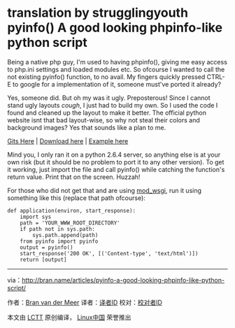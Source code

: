 translation by strugglingyouth
pyinfo() A good looking phpinfo-like python script
================================================================================
Being a native php guy, I'm used to having phpinfo(), giving me easy access to php.ini settings and loaded modules etc. So ofcourse I wanted to call the not existing pyinfo() function, to no avail. My fingers quickly pressed CTRL-E to google for a implementation of it, someone must've ported it already?

Yes, someone did. But oh my was it ugly. Preposterous! Since I cannot stand ugly layouts *cough*, I just had to build my own. So I used the code I found and cleaned up the layout to make it better. The official python website isnt that bad layout-wise, so why not steal their colors and background images? Yes that sounds like a plan to me.

[Gits Here][1] | [Download here][2] | [Example here][3]

Mind you, I only ran it on a python 2.6.4 server, so anything else is at your own risk (but it should be no problem to port it to any other version). To get it working, just import the file and call pyinfo() while catching the function's return value. Print that on the screen. Huzzah!

For those who did not get that and are using [mod_wsgi][4], run it using something like this (replace that path ofcourse):
```
def application(environ, start_response):
    import sys
    path = 'YOUR_WWW_ROOT_DIRECTORY'
    if path not in sys.path:
        sys.path.append(path)
    from pyinfo import pyinfo
    output = pyinfo()
    start_response('200 OK', [('Content-type', 'text/html')])
    return [output]
```
---

via：http://bran.name/articles/pyinfo-a-good-looking-phpinfo-like-python-script/

作者：[Bran van der Meer][a]
译者：[译者ID](https://github.com/译者ID)
校对：[校对者ID](https://github.com/校对者ID)

本文由 [LCTT](https://github.com/LCTT/TranslateProject) 原创编译，
[Linux中国](https://linux.cn/) 荣誉推出


[a]:http://bran.name/resume/
[1]:https://gist.github.com/951825#file_pyinfo.py
[2]:http://bran.name/dump/pyinfo.zip
[3]:http://bran.name/dump/pyinfo/index.py
[4]:http://code.google.com/p/modwsgi/
